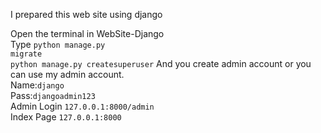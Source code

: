I prepared this web site using django

Open the terminal in WebSite-Django<br>Type <code>python manage.py migrate</code><br>
<code>python manage.py createsuperuser</code>
And you create admin account or you can use my admin account.<br>
Name:<code>django</code><br>Pass:<code>djangoadmin123</code><br>
Admin Login 
<code>127.0.0.1:8000/admin</code><br>
Index Page
<code>127.0.0.1:8000</code>
